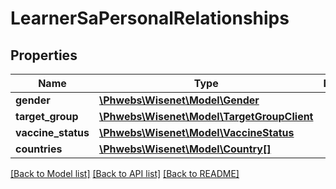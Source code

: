 # LearnerSaPersonalRelationships

## Properties
Name | Type | Description | Notes
------------ | ------------- | ------------- | -------------
**gender** | [**\Phwebs\Wisenet\Model\Gender**](Gender.md) |  | [optional] 
**target_group** | [**\Phwebs\Wisenet\Model\TargetGroupClient**](TargetGroupClient.md) |  | [optional] 
**vaccine_status** | [**\Phwebs\Wisenet\Model\VaccineStatus**](VaccineStatus.md) |  | [optional] 
**countries** | [**\Phwebs\Wisenet\Model\Country[]**](Country.md) |  | [optional] 

[[Back to Model list]](../../README.md#documentation-for-models) [[Back to API list]](../../README.md#documentation-for-api-endpoints) [[Back to README]](../../README.md)


